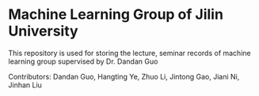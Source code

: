# Machine Learning Group of Jilin University
This repository is used for storing the lecture, seminar records of machine learning group supervised by Dr. Dandan Guo

Contributors: Dandan Guo, Hangting Ye, Zhuo Li, Jintong Gao, Jiani Ni, Jinhan Liu
